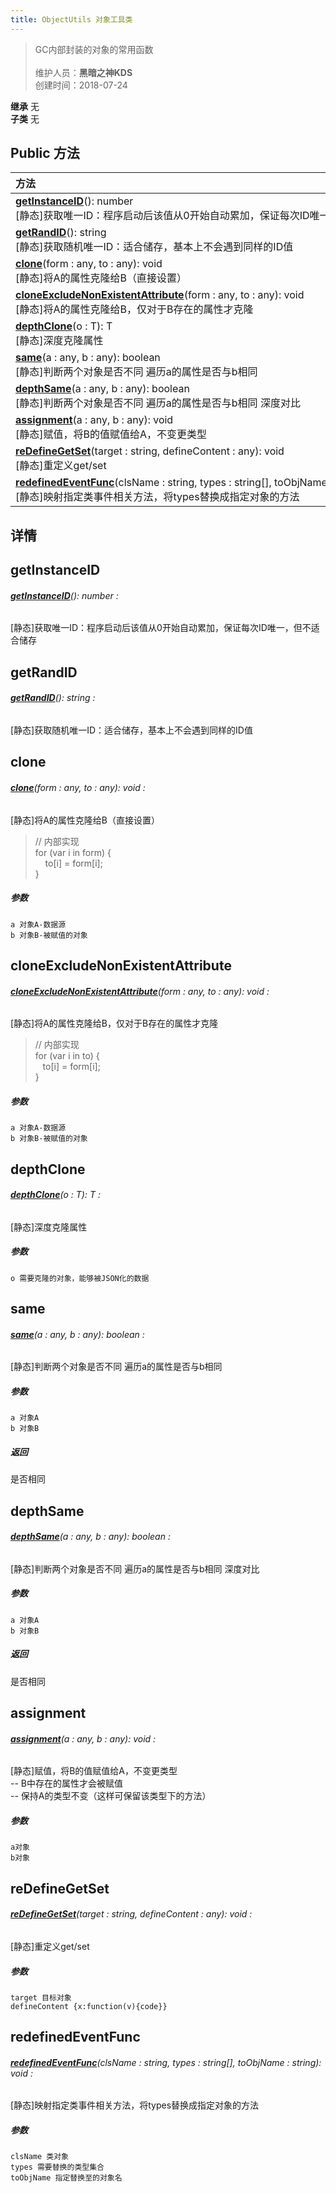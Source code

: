 ```yaml
---
title: ObjectUtils 对象工具类
---
```

>GC内部封装的对象的常用函数<br><br>
>维护人员：**黑暗之神KDS**  
>创建时间：2018-07-24

**继承**  无<br>
**子类**  无<br>


## Public 方法
| <div style="width:1000px;text-align:left" >方法</div>                                                                                                                      |
| -------------------------------------------------------------------------------------------------------------------------------------------------------------------------- |
| **[getInstanceID](#getinstanceid)**(): number<br>[静态]获取唯一ID：程序启动后该值从0开始自动累加，保证每次ID唯一，但不适合储存                                             |
| **[getRandID](#getrandid)**(): string<br>[静态]获取随机唯一ID：适合储存，基本上不会遇到同样的ID值                                                                          |
| **[clone](#clone)**(form : any,  to : any): void<br>[静态]将A的属性克隆给B（直接设置）                                                                                     |
| **[cloneExcludeNonExistentAttribute](#cloneexcludenonexistentattribute)**(form : any,  to : any): void<br>[静态]将A的属性克隆给B，仅对于B存在的属性才克隆                  |
| **[depthClone<T>](#depthclone<t>)**(o : T): T<br>[静态]深度克隆属性                                                                                                        |
| **[same](#same)**(a : any,  b : any): boolean<br>[静态]判断两个对象是否不同 遍历a的属性是否与b相同                                                                         |
| **[depthSame](#depthsame)**(a : any,  b : any): boolean<br>[静态]判断两个对象是否不同 遍历a的属性是否与b相同 深度对比                                                      |
| **[assignment](#assignment)**(a : any,  b : any): void<br>[静态]赋值，将B的值赋值给A，不变更类型                                                                           |
| **[reDefineGetSet](#redefinegetset)**(target : string,  defineContent : any): void<br>[静态]重定义get/set                                                                  |
| **[redefinedEventFunc](#redefinedeventfunc)**(clsName : string,  types : string[],  toObjName : string): void<br>[静态]映射指定类事件相关方法，将types替换成指定对象的方法 |

## 详情



## getInstanceID
###### **[getInstanceID](#getinstanceid)**(): number :
[静态]获取唯一ID：程序启动后该值从0开始自动累加，保证每次ID唯一，但不适合储存



## getRandID
###### **[getRandID](#getrandid)**(): string :
[静态]获取随机唯一ID：适合储存，基本上不会遇到同样的ID值



## clone
###### **[clone](#clone)**(form : any,  to : any): void :
[静态]将A的属性克隆给B（直接设置）<br>
>// 内部实现<br>
>for (var i in form) {<br>
>&nbsp;&nbsp;&nbsp;&nbsp;to[i] = form[i];<br>
>}<br>
>


##### 参数
	a 对象A-数据源
	b 对象B-被赋值的对象



## cloneExcludeNonExistentAttribute
###### **[cloneExcludeNonExistentAttribute](#cloneexcludenonexistentattribute)**(form : any,  to : any): void :
[静态]将A的属性克隆给B，仅对于B存在的属性才克隆<br>
>// 内部实现<br>
>for (var i in to) {<br>
>&nbsp;&nbsp;&nbsp;to[i] = form[i];<br>
>}<br>
>


##### 参数
	a 对象A-数据源
	b 对象B-被赋值的对象



## depthClone<T>
###### **[depthClone<T>](#depthclone<t>)**(o : T): T :
[静态]深度克隆属性
##### 参数
	o 需要克隆的对象，能够被JSON化的数据



## same
###### **[same](#same)**(a : any,  b : any): boolean :
[静态]判断两个对象是否不同 遍历a的属性是否与b相同
##### 参数
	a 对象A
	b 对象B

##### 返回
是否相同

## depthSame
###### **[depthSame](#depthsame)**(a : any,  b : any): boolean :
[静态]判断两个对象是否不同 遍历a的属性是否与b相同 深度对比
##### 参数
	a 对象A
	b 对象B

##### 返回
是否相同

## assignment
###### **[assignment](#assignment)**(a : any,  b : any): void :
[静态]赋值，将B的值赋值给A，不变更类型<br>
-- B中存在的属性才会被赋值<br>
-- 保持A的类型不变（这样可保留该类型下的方法）
##### 参数
	a对象
	b对象



## reDefineGetSet
###### **[reDefineGetSet](#redefinegetset)**(target : string,  defineContent : any): void :
[静态]重定义get/set
##### 参数
	target 目标对象
	defineContent {x:function(v){code}}



## redefinedEventFunc
###### **[redefinedEventFunc](#redefinedeventfunc)**(clsName : string,  types : string[],  toObjName : string): void :
[静态]映射指定类事件相关方法，将types替换成指定对象的方法
##### 参数
	clsName 类对象
	types 需要替换的类型集合
	toObjName 指定替换至的对象名





